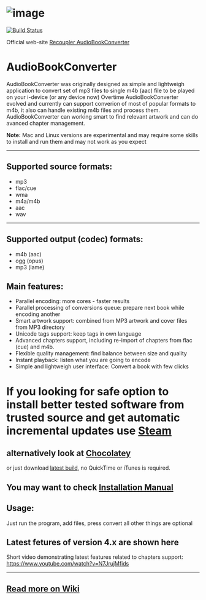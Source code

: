 ![image](https://user-images.githubusercontent.com/380491/157830449-4d35f490-1a60-4940-98ae-11a3247a43e0.png)
===============

[![Build Status](https://recoupler.visualstudio.com/AudioBookConverter/_apis/build/status/yermak.AudioBookConverter?branchName=development)](https://recoupler.visualstudio.com/AudioBookConverter/_build/latest?definitionId=2&branchName=development)

Official web-site
<a href="https://www.recoupler.com/products/audiobookconverter">Recoupler AudioBookConverter</a>



AudioBookConverter
===============
AudioBookConverter was originally designed as simple and lightweigh application to convert set of mp3 files to single m4b (aac) file to be played on your i-device (or any device now)
Overtime AudioBookConverter evolved and currently can support converion of most of popular formats to m4b, it also can handle existing m4b files and process them. AudioBookConverter can working smart to find relevant artwork and can do avanced chapter management.

**Note:** Mac and Linux versions are experimental and may require some skills to install and run them and may not work as you expect

-----


Supported source formats:
-----
* mp3
* flac/cue
* wma
* m4a/m4b
* aac
* wav

-----
Supported output (codec) formats:
-----
* m4b (aac)
* ogg (opus)
* mp3 (lame)

Main features:
-----
* Parallel encoding: more cores - faster results
* Parallel processing of conversions queue: prepare next book while encoding another
* Smart artwork support: combined from MP3 artwork and cover files from MP3 directory
* Unicode tags support: keep tags in own language
* Advanced chapters support, including re-import of chapters from flac (cue) and m4b.
* Flexible quality management: find balance between size and quality
* Instant playback: listen what you are going to encode
* Simple and lightweigh user interface: Convert a book with few clicks



If you looking for safe option to install better tested software from trusted source and get automatic incremental updates use <a href="https://store.steampowered.com/app/1529240/AudioBookConverter/">Steam</a> 
======

alternatively look at <a href="https://community.chocolatey.org/packages/audiobookconverter">Chocolatey</a>
----

or just download <a href="https://github.com/yermak/AudioBookConverter/releases/latest">latest build</a>, no QuickTime or iTunes is required.

You may want to check <a href="https://github.com/yermak/AudioBookConverter/wiki/Installation">Installation Manual</a>
----

Usage:
-----
Just run the program, add files, press convert all other things are optional


Latest fetures of version 4.x are shown here
-------------
Short video demonstrating latest features related to chapters support: https://www.youtube.com/watch?v=N7JrujMfids 

--------------
<a href="https://github.com/yermak/AudioBookConverter/wiki/Home">Read more on Wiki</a>
--------------

